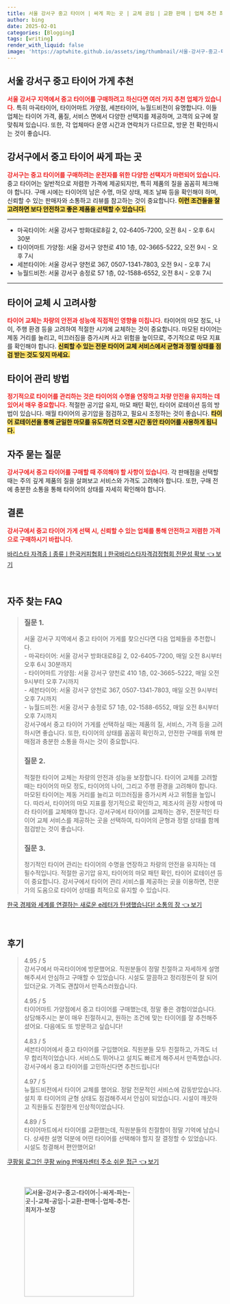 ```yaml
---
title: 서울 강서구 중고 타이어 | 싸게 파는 곳 | 교체 공임 | 교환 판매 | 업체 추천 최저가 보장
author: bing
date: 2025-02-01
categories: [Blogging]
tags: [writing]
render_with_liquid: false
image: 'https://aptwhite.github.io/assets/img/thumbnail/서울-강서구-중고-타이어-|-싸게-파는-곳-|-교체-공임-|-교환-판매-|-업체-추천-최저가-보장.webp'
---
```



<h2 id='서울_강서구_중고_타이어_가게_추천'>서울 강서구 중고 타이어 가게 추천</h2>

<p><b><span style="color: #ee2323;">서울 강서구 지역에서 중고 타이어를 구매하려고 하신다면 여러 가지 추천 업체가 있습니다.</span></b> 특히 마곡타이어, 타이어마트 가양점, 세븐타이어, 뉴월드비전이 유명합니다. 이들 업체는 타이어 가격, 품질, 서비스 면에서 다양한 선택지를 제공하며, 고객의 요구에 잘 맞춰져 있습니다. 또한, 각 업체마다 운영 시간과 연락처가 다르므로, 방문 전 확인하시는 것이 좋습니다.</p>

<h2 id='강서구_중고_타이어_구매_안내'>강서구에서 중고 타이어 싸게 파는 곳</h2>

<p><b><span style="color: #ee2323;">강서구는 중고 타이어를 구매하려는 운전자를 위한 다양한 선택지가 마련되어 있습니다.</span></b> 중고 타이어는 일반적으로 저렴한 가격에 제공되지만, 특히 제품의 질을 꼼꼼히 체크해야 합니다. 구매 시에는 타이어의 남은 수명, 마모 상태, 제조 날짜 등을 확인해야 하며, 신뢰할 수 있는 판매자와 소통하고 리뷰를 참고하는 것이 중요합니다. <b><span style="background-color: #ffe066;">이런 조건들을 잘 고려하면 보다 안전하고 좋은 제품을 선택할 수 있습니다.</span></b></p>

<hr />

<ul>
    <li>마곡타이어: 서울 강서구 방화대로8길 2, 02-6405-7200, 오전 8시 - 오후 6시 30분</li>
    <li>타이어마트 가양점: 서울 강서구 양천로 410 1층, 02-3665-5222, 오전 9시 - 오후 7시</li>
    <li>세븐타이어: 서울 강서구 양천로 367, 0507-1341-7803, 오전 9시 - 오후 7시</li>
    <li>뉴월드비전: 서울 강서구 송정로 57 1층, 02-1588-6552, 오전 8시 - 오후 7시</li>
</ul>

<hr />

<h2 id='타이어_교체_시_고려사항'>타이어 교체 시 고려사항</h2>

<p><b><span style="color: #ee2323;">타이어 교체는 차량의 안전과 성능에 직접적인 영향을 미칩니다.</span></b> 타이어의 마모 정도, 나이, 주행 환경 등을 고려하여 적절한 시기에 교체하는 것이 중요합니다. 마모된 타이어는 제동 거리를 늘리고, 미끄러짐을 증가시켜 사고 위험을 높이므로, 주기적으로 마모 지표를 확인해야 합니다. <b><span style="background-color: #ffe066;">신뢰할 수 있는 전문 타이어 교체 서비스에서 균형과 정렬 상태를 점검 받는 것도 잊지 마세요.</span></b></p>

<h2 id='타이어_관리_방법'>타이어 관리 방법</h2>

<p><b><span style="color: #ee2323;">정기적으로 타이어를 관리하는 것은 타이어의 수명을 연장하고 차량 안전을 유지하는 데 있어서 매우 중요합니다.</span></b> 적절한 공기압 유지, 마모 패턴 확인, 타이어 로테이션 등의 방법이 있습니다. 매월 타이어의 공기압을 점검하고, 필요시 조정하는 것이 좋습니다. <b><span style="background-color: #ffe066;">타이어 로테이션을 통해 균일한 마모를 유도하면 더 오랜 시간 동안 타이어를 사용하게 됩니다.</span></b></p>

<h2 id='자주_묻는_질문'>자주 묻는 질문</h2>

<p><b><span style="color: #ee2323;">강서구에서 중고 타이어를 구매할 때 주의해야 할 사항이 있습니다.</span></b> 각 판매점을 선택할 때는 주의 깊게 제품의 질을 살펴보고 서비스와 가격도 고려해야 합니다. 또한, 구매 전에 충분한 소통을 통해 타이어의 상태를 자세히 확인해야 합니다.</p>

<h2 id='결론'>결론</h2>

<p><b><span style="color: #ee2323;">강서구에서 중고 타이어 가게 선택 시, 신뢰할 수 있는 업체를 통해 안전하고 저렴한 가격으로 구매하시기 바랍니다.</span></b></p>


<p><a class="click-button" title="바리스타 자격증ㅣ종류ㅣ한국커피협회ㅣ한국바리스타자격검정협회 전문성 확보" href="https://aptwhite.github.io/posts/%EB%B0%94%EB%A6%AC%EC%8A%A4%ED%83%80-%EC%9E%90%EA%B2%A9%EC%A6%9D%E3%85%A3%EC%A2%85%EB%A5%98%E3%85%A3%ED%95%9C%EA%B5%AD%EC%BB%A4%ED%94%BC%ED%98%91%ED%9A%8C%E3%85%A3%ED%95%9C%EA%B5%AD%EB%B0%94%EB%A6%AC%EC%8A%A4%ED%83%80%EC%9E%90%EA%B2%A9%EA%B2%80%EC%A0%95%ED%98%91%ED%9A%8C-%EC%A0%84%EB%AC%B8%EC%84%B1-%ED%99%95%EB%B3%B4/" rel="dofollow">바리스타 자격증ㅣ종류ㅣ한국커피협회ㅣ한국바리스타자격검정협회 전문성 확보 👈 보기</a></p><br>
<h2 id='자주_찾는_FAQ'>자주 찾는 FAQ</h2>
<div itemscope="" itemtype="https://schema.org/FAQPage">
    <blockquote>
        <div itemscope="" itemprop="mainEntity" itemtype="https://schema.org/Question">
            <h3 itemprop="name">질문 1.</h3>
            <div itemscope="" itemprop="acceptedAnswer" itemtype="https://schema.org/Answer">
                <span itemprop="text">
                    <p>서울 강서구 지역에서 중고 타이어 가게를 찾으신다면 다음 업체들을 추천합니다.<br>
                    - 마곡타이어: 서울 강서구 방화대로8길 2, 02-6405-7200, 매일 오전 8시부터 오후 6시 30분까지<br>
                    - 타이어마트 가양점: 서울 강서구 양천로 410 1층, 02-3665-5222, 매일 오전 9시부터 오후 7시까지<br>
                    - 세븐타이어: 서울 강서구 양천로 367, 0507-1341-7803, 매일 오전 9시부터 오후 7시까지<br>
                    - 뉴월드비전: 서울 강서구 송정로 57 1층, 02-1588-6552, 매일 오전 8시부터 오후 7시까지<br>
                    강서구에서 중고 타이어 가게를 선택하실 때는 제품의 질, 서비스, 가격 등을 고려하시면 좋습니다. 또한, 타이어의 상태를 꼼꼼히 확인하고, 안전한 구매를 위해 판매점과 충분한 소통을 하시는 것이 중요합니다.</p>
                </span>
            </div>
        </div>
        <div itemscope="" itemprop="mainEntity" itemtype="https://schema.org/Question">
            <h3 itemprop="name">질문 2.</h3>
            <div itemscope="" itemprop="acceptedAnswer" itemtype="https://schema.org/Answer">
                <span itemprop="text">
                    <p>적절한 타이어 교체는 차량의 안전과 성능을 보장합니다. 타이어 교체를 고려할 때는 타이어의 마모 정도, 타이어의 나이, 그리고 주행 환경을 고려해야 합니다. 마모된 타이어는 제동 거리를 늘리고 미끄러짐을 증가시켜 사고 위험을 높입니다. 따라서, 타이어의 마모 지표를 정기적으로 확인하고, 제조사의 권장 사항에 따라 타이어를 교체해야 합니다. 강서구에서 타이어를 교체하는 경우, 전문적인 타이어 교체 서비스를 제공하는 곳을 선택하여, 타이어의 균형과 정렬 상태를 함께 점검받는 것이 좋습니다.</p>
                </span>
            </div>
        </div>
        <div itemscope="" itemprop="mainEntity" itemtype="https://schema.org/Question">
            <h3 itemprop="name">질문 3.</h3>
            <div itemscope="" itemprop="acceptedAnswer" itemtype="https://schema.org/Answer">
                <span itemprop="text">
                    <p>정기적인 타이어 관리는 타이어의 수명을 연장하고 차량의 안전을 유지하는 데 필수적입니다. 적절한 공기압 유지, 타이어의 마모 패턴 확인, 타이어 로테이션 등이 중요합니다. 강서구에서 타이어 관리 서비스를 제공하는 곳을 이용하면, 전문가의 도움으로 타이어 상태를 최적으로 유지할 수 있습니다.</p>
                </span>
            </div>
        </div>
    </blockquote>
</div>
<p><a class="click-button" title="한국 경제와 세계를 연결하는 새로운 e레터가 탄생했습니다! 소통의 장" href="https://aptwhite.github.io/posts/%ED%95%9C%EA%B5%AD-%EA%B2%BD%EC%A0%9C%EC%99%80-%EC%84%B8%EA%B3%84%EB%A5%BC-%EC%97%B0%EA%B2%B0%ED%95%98%EB%8A%94-%EC%83%88%EB%A1%9C%EC%9A%B4-e%EB%A0%88%ED%84%B0%EA%B0%80-%ED%83%84%EC%83%9D%ED%96%88%EC%8A%B5%EB%8B%88%EB%8B%A4!-%EC%86%8C%ED%86%B5%EC%9D%98-%EC%9E%A5/" rel="dofollow">한국 경제와 세계를 연결하는 새로운 e레터가 탄생했습니다! 소통의 장 👈 보기</a></p><br>
<h2 id='후기'>후기</h2>
<div itemscope itemtype="https://schema.org/Product">
  <blockquote>
  <div itemprop="review" itemscope itemtype="https://schema.org/Review">
      <div itemprop="reviewRating" itemscope itemtype="https://schema.org/Rating"> <span itemprop="ratingValue">4.95</span> / <span itemprop="bestRating">5</span> </div>
      <span itemprop="reviewBody">강서구에서 마곡타이어에 방문했어요. 직원분들이 정말 친절하고 자세하게 설명해주셔서 안심하고 구매할 수 있었습니다. 시설도 깔끔하고 정리정돈이 잘 되어 있더군요. 가격도 괜찮아서 만족스러웠습니다.</span>
  </div>
  <br>
  <div itemprop="review" itemscope itemtype="https://schema.org/Review">
      <div itemprop="reviewRating" itemscope itemtype="https://schema.org/Rating"> <span itemprop="ratingValue">4.95</span> / <span itemprop="bestRating">5</span> </div>
      <span itemprop="reviewBody">타이어마트 가양점에서 중고 타이어를 구매했는데, 정말 좋은 경험이었습니다. 상담해주시는 분이 매우 친절하시고, 원하는 조건에 맞는 타이어를 잘 추천해주셨어요. 다음에도 또 방문하고 싶습니다!</span>
  </div>
  <br>
  <div itemprop="review" itemscope itemtype="https://schema.org/Review">
      <div itemprop="reviewRating" itemscope itemtype="https://schema.org/Rating"> <span itemprop="ratingValue">4.83</span> / <span itemprop="bestRating">5</span> </div>
      <span itemprop="reviewBody">세븐타이어에서 중고 타이어를 구입했어요. 직원분들 모두 친절하고, 가격도 너무 합리적이었습니다. 서비스도 뛰어나고 설치도 빠르게 해주셔서 만족했습니다. 강서구에서 중고 타이어를 고민하신다면 추천드립니다!</span>
  </div>
  <br>
  <div itemprop="review" itemscope itemtype="https://schema.org/Review">
      <div itemprop="reviewRating" itemscope itemtype="https://schema.org/Rating"> <span itemprop="ratingValue">4.97</span> / <span itemprop="bestRating">5</span> </div>
      <span itemprop="reviewBody">뉴월드비전에서 타이어 교체를 했어요. 정말 전문적인 서비스에 감동받았습니다. 설치 후 타이어의 균형 상태도 점검해주셔서 안심이 되었습니다. 시설이 깨끗하고 직원들도 친절한게 인상적이었습니다.</span>
  </div>
  <br>
  <div itemprop="review" itemscope itemtype="https://schema.org/Review">
      <div itemprop="reviewRating" itemscope itemtype="https://schema.org/Rating"> <span itemprop="ratingValue">4.89</span> / <span itemprop="bestRating">5</span> </div>
      <span itemprop="reviewBody">타이어마트에서 타이어를 교환했는데, 직원분들의 친절함이 정말 기억에 남습니다. 상세한 설명 덕분에 어떤 타이어를 선택해야 할지 잘 결정할 수 있었습니다. 시설도 청결해서 편안했어요!</span>
  </div>
  </blockquote>
</div>
<p><a class="click-button" title="쿠팡윙 로그인 쿠팡 wing 판매자센터 주소 쉬운 접근" href="https://aptwhite.github.io/posts/%EC%BF%A0%ED%8C%A1%EC%9C%99-%EB%A1%9C%EA%B7%B8%EC%9D%B8-%EC%BF%A0%ED%8C%A1-wing-%ED%8C%90%EB%A7%A4%EC%9E%90%EC%84%BC%ED%84%B0-%EC%A3%BC%EC%86%8C-%EC%89%AC%EC%9A%B4-%EC%A0%91%EA%B7%BC/" rel="dofollow">쿠팡윙 로그인 쿠팡 wing 판매자센터 주소 쉬운 접근 👈 보기</a></p><br>
<figure class="image"><img src="https://aptwhite.github.io/assets/img/thumbnail/서울-강서구-중고-타이어-|-싸게-파는-곳-|-교체-공임-|-교환-판매-|-업체-추천-최저가-보장.webp" alt="서울-강서구-중고-타이어-|-싸게-파는-곳-|-교체-공임-|-교환-판매-|-업체-추천-최저가-보장" width="256" height="256"></figure>